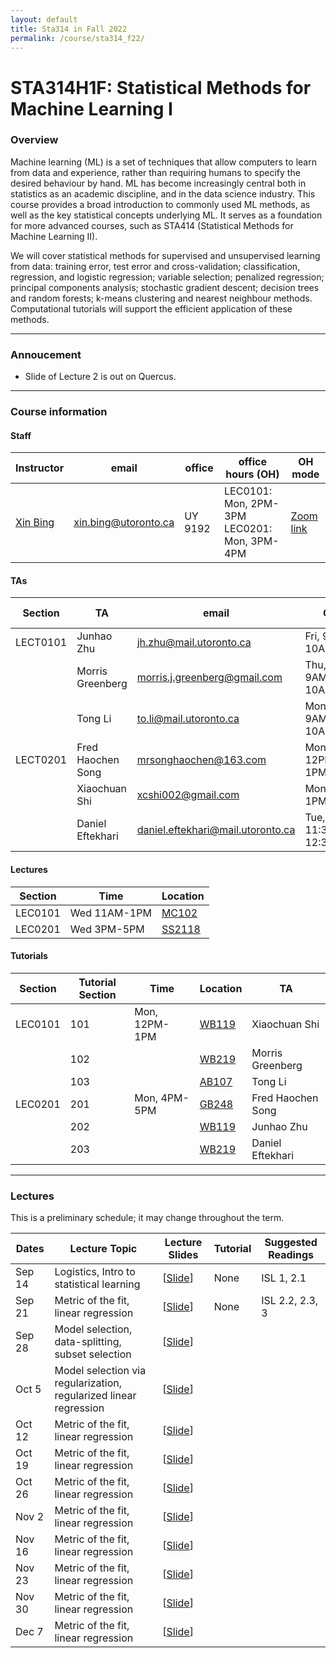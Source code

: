 ```yaml
---
layout: default
title: Sta314 in Fall 2022
permalink: /course/sta314_f22/
---
```


# STA314H1F: Statistical Methods for Machine Learning I

### Overview

Machine learning (ML) is a set of techniques that allow computers to learn from data and experience, rather than requiring humans to specify the desired behaviour by hand. ML has become increasingly central both in statistics as an academic discipline, and in the data science industry. This course provides a broad introduction to commonly used ML methods, as well as the key statistical concepts underlying ML. It serves as a foundation for more advanced courses, such as STA414 (Statistical Methods for Machine Learning II).

We will cover statistical methods for supervised and unsupervised learning from data: training error, test error and cross-validation; classification, regression, and logistic regression; variable selection; penalized regression; principal components analysis; stochastic gradient descent; decision trees and random forests; k-means clustering and nearest neighbour methods. Computational tutorials will support the efficient application of these methods.

---

### Annoucement

- Slide of Lecture 2 is out on Quercus. 



---

### Course information

#### Staff 

| Instructor | email |  office |  office hours (OH) |  OH mode | 
| --- | --- | --- |  --- | --- |
| [Xin Bing](https://sites.coecis.cornell.edu/xinbing/) |  [xin.bing@utoronto.ca](mailto:xin.bing@utoronto.ca) | UY 9192 | LEC0101: Mon, 2PM-3PM <br> LEC0201: Mon, 3PM-4PM |  [Zoom link]() | 

#### TAs

| Section | TA | email | OH | OH mode | 
| --- | --- | --- | --- | --- |
| LECT0101 | Junhao Zhu | [jh.zhu@mail.utoronto.ca](mailto:jh.zhu@mail.utoronto.ca) |  Fri, 9AM-10AM | [Zoom link](https://utoronto.zoom.us/j/81354688632) |
|  | Morris Greenberg |  [morris.j.greenberg@gmail.com](mailto:morris.j.greenberg@gmail.com) |  Thu, 9AM-10AM | [SS623B](https://map.utoronto.ca/?id=1809#!m/494510) |
|  | Tong Li| [to.li@mail.utoronto.ca](mailto:to.li@mail.utoronto.ca) |  Mon, 9AM-10AM | [Zoom link](https://meet.google.com/tcr-opra-geu) | 
| LECT0201 | Fred Haochen Song | [mrsonghaochen@163.com](mailto:mrsonghaochen@163.com) |  Mon 12PM-1PM | [Zoom link](https://utoronto.zoom.us/j/85988940648) | 
|  | Xiaochuan Shi |  [xcshi002@gmail.com](mailto:xcshi002@gmail.com) |  Mon, 1PM-2PM | [Zoom link](https://utoronto.zoom.us/j/82594956892) |
|  | Daniel Eftekhari | [daniel.eftekhari@mail.utoronto.ca](mailto:daniel.eftekhari@mail.utoronto.ca) | Tue, 11:30AM-12:30PM | [SS623B](https://map.utoronto.ca/?id=1809#!m/494510) |

#### Lectures 

| Section	| Time	| Location | 
| --- | --- | --- |
| LEC0101	| Wed 11AM-1PM | [MC102](https://map.utoronto.ca/?id=1809#!m/494474) |
| LEC0201	| Wed 3PM-5PM |  [SS2118](https://map.utoronto.ca/?id=1809#!m/494510) |

#### Tutorials 

| Section | Tutorial Section | Time | Location | TA | 
|--- | --- | --- | --- | --- |
|LEC0101 | 101 | Mon, 12PM-1PM | [WB119](https://map.utoronto.ca/?id=1809#!m/494460) | Xiaochuan Shi  |
| | 102 |  |  [WB219](https://map.utoronto.ca/?id=1809#!m/494460) |  Morris Greenberg  | 
| | 103 |  |   [AB107](https://map.utoronto.ca/?id=1809#!m/494489)  | Tong Li |
|LEC0201| 201 | Mon, 4PM-5PM | [GB248](https://map.utoronto.ca/?id=1809#!m/494473) | Fred Haochen Song |
| | 202 | |  [WB119](https://map.utoronto.ca/?id=1809#!m/494460) | Junhao Zhu |
| | 203 | | [WB219](https://map.utoronto.ca/?id=1809#!m/494460) | Daniel Eftekhari |

---

### Lectures 

This is a preliminary schedule; it may change throughout the term. 

| Dates	| Lecture Topic	| Lecture Slides | Tutorial	| Suggested Readings |
| --- | ---- | --- | --- | --- |
| Sep 14 | Logistics, Intro to statistical learning | [[Slide](/lectures/lec01.pdf)] | None |  ISL 1, 2.1  |
| Sep 21 | Metric of the fit, linear regression | [[Slide](/lectures/lec02.pdf)] | None | ISL 2.2, 2.3, 3 |
| Sep 28 | Model selection, data-splitting, subset selection | [[Slide](/lectures/lec03.pdf)] |  |  |
| Oct 5 | Model selection via regularization, regularized linear regression | [[Slide](/lectures/lec04.pdf)] |  |  |
| Oct 12 | Metric of the fit, linear regression | [[Slide](/lectures/lec05.pdf)] |  |  |
| Oct 19 | Metric of the fit, linear regression | [[Slide](/lectures/lec06.pdf)] |  |  |
| Oct 26 | Metric of the fit, linear regression | [[Slide](/lectures/lec07.pdf)] |  |  |
| Nov 2 | Metric of the fit, linear regression | [[Slide](/lectures/lec08.pdf)] |  |  |
| Nov 16 | Metric of the fit, linear regression | [[Slide](/lectures/lec09.pdf)] |  |  |
| Nov 23 | Metric of the fit, linear regression | [[Slide](/lectures/lec10.pdf)] |  |  |
| Nov 30 | Metric of the fit, linear regression | [[Slide](/lectures/lec11.pdf)] |  |  |
| Dec 7 | Metric of the fit, linear regression | [[Slide](/lectures/lec12.pdf)] |  |  |

